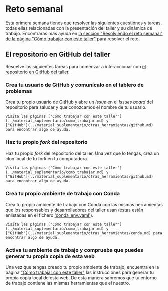 # Reto semanal

Esta primera semana tienes que resolver las siguientes cuestiones y tareas, todas ellas
relacionadas con la presentación del taller y su dinámica de trabajo. Encontrarás mas ayuda en [la
sección "Resolviendo el reto semanal" de la página "Cómo trabajar con este
taller"](../material_suplementario/como_trabajar.md#resolviendo-el-reto-semanal) para resolver el
reto.

## El repositorio en GitHub del taller

Resuelve las siguientes tareas para comenzar a interaccionar con [el repositorio en GitHub del
taller](https://github.com/uibcdf/Taller-Linux).

### Crea tu usuario de GitHub y comunícalo en el tablero de problemas

Crea tu propio usuario de GitHub y abre un *Issue* en el *Issues board* del repositorio para saludar y
que conozcamos el nombre de tu usuario.

```{hint}
Visita las páginas ["Cómo trabajar con este taller"](../material_suplementario/como_trabajar.md) y
["GitHub"](../material_suplementario/otras_herramientas/github.md) para encontrar algo de ayuda.
```

### Haz tu propio *fork* del repositorio

Haz tu propio *fork* del repositorio del taller. Una vez que lo tengas, crea un clon local
de tu fork en tu computadora.

```{hint}
Visita las páginas ["Cómo trabajar con este taller"](../material_suplementario/como_trabajar.md) y
["GitHub"](../material_suplementario/otras_herramientas/github.md) para encontrar algo de ayuda.
```

### Crea tu propio ambiente de trabajo con Conda

Crea tu propio ambiente de trabajo con Conda con las mismas herramientas que los responsables y
desarrolladores del taller usan (éstas están enlistadas en el fichero ['conda_env.yaml'](https://github.com/uibcdf/Taller-Linux/blob/main/conda_env.yaml)).

```{hint}
Visita las páginas ["Cómo trabajar con este taller"](../material_suplementario/como_trabajar.md) y
["GitHub"](../material_suplementario/otras_herramientas/conda.md) para encontrar algo de ayuda.
```

### Activa tu ambiente de trabajo y comprueba que puedes generar tu propia copia de esta web

Una vez que tengas creado tu propio ambiente de trabajo, encuentra en la página 
["Cómo trabajar con este taller"][como_trabajar] las instrucciones para generar tu propia copia local de esta web. De esta
manera sabremos que tu entorno de trabajo contiene las mismas herramientas que el nuestro.

<!---
Alias de enlaces:
--->

[como_trabajar]: ../material_suplementario/como_trabajar.md

